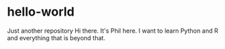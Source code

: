 # hello-world
Just another repository
Hi there. It's Phil here. I want to learn Python and R and everything that is beyond that.
